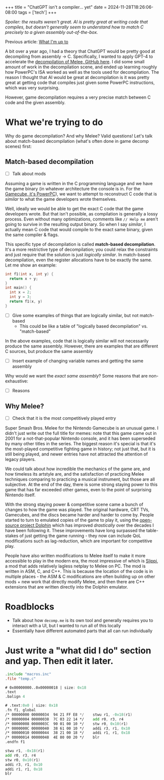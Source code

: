+++
title = "ChatGPT isn't a compiler... yet"
date = 2024-11-28T18:26:06-08:00
tags = ['tech']
+++

_Spoiler: the results weren't great. AI is pretty great at writing code that compiles, but doesn't generally seem to understand how to match C precisely to a given assembly out-of-the-box._

Previous article: [What I'm up to](https://stephenjayakar.com/posts/what-i-have-been-up-to/)

A bit over a year ago, I had a theory that ChatGPT would be pretty good at decompiling from assembly -> C. Specifically, I wanted to apply GPT-4 to accelerate the [decompilation of Melee, GitHub here](https://github.com/doldecomp/melee). I did some small amount of work in the decompilation scene, and ended up learning roughly how PowerPC's ISA worked as well as the tools used for decompilation. The reason I thought that AI would be great at decompilation is it was pretty great at getting code that compiles just given some PowerPC instructions, which was very surprising.

However, game decompilation requires a very precise match between C code and the given assembly.

# What we're trying to do

Why do game decompilation? And why Melee? Valid questions! Let's talk about match-based decompilation (what's often done in game decomp scenes) first:

## Match-based decompilation

- [ ] Talk about mods

Assuming a game is written in the C programming language and we have the game binary (in whatever architecture the console is in. For the [Gamecube, it's PowerPC](https://en.wikipedia.org/wiki/GameCube)), we want to attempt to reconstruct C code that is _similar_ to what the game developers wrote themselves.

Well, ideally we would be able to get the exact C code that the game developers wrote. But that isn't possible, as compilation is generally a lossy process. Even without many optimizations, comments like `// Help me` aren't going to survive in the resulting output binary. So when I say _similar_, I actually mean C code that would compile to the exact same binary, given the same compiler & flags.

This specific type of decompilation is called **match-based decompilation**. It's a more restrictive type of decompilation; you could relax the constraints and just require that the solution is just _logically similar_. In match-based decompilation, even the register allocations have to be exactly the same. Let me show an example:

```c
int f1(int x, int y) {
  return x + y;
}
int main() {
  int x = 2;
  int y = 3;
  return f1(x, y)
}
```

- [ ] Give some examples of things that are logically similar, but not match-based 
    * This could be like a table of "logically based decompilation" vs. "match-based"

In the above examples, code that is logically similar will not necessarily produce the same assembly. However, there are examples that are different C sources, but produce the same assembly

  * [ ] Insert example of changing variable names and getting the same assembly

Why would we want the _exact same assembly_? Some reasons that are non-exhaustive:
* [ ] Reasons

## Why Melee?

  * [ ] Check that it is the most competitively played entry

Super Smash Bros. Melee for the Nintendo Gamecube is an unusual game. I didn't just write out the full title for memes: note that this game came out in 2001 for a not-that-popular Nintendo console, and it has been superseded by many other titles in the series. The biggest reason it's special is that it's the most-played competitive fighting game in history; not just that, but it is still being played, and newer entries have not attracted the attention of legacy players.

We could talk about how incredible the mechanics of the game are, and how timeless its artstyle are, and the satisfaction of practicing Melee techniques comparing to practicing a musical instrument, but those are all subjective. At the end of the day, there is some strong staying power to this game that has far exceeded other games, even to the point of surprising Nintendo itself.

With the strong staying power & competitive scene came a bunch of changes to how the game was played. The original hardware, CRT TVs, Gamecubes, and the discs became harder and harder to come by. People started to turn to emulated copies of the game to play it, using the [open-source project Dolphin](https://en.wikipedia.org/wiki/Dolphin_(emulator)) which has improved _drastically_ over the decades I have been following it. These improvements have long surpassed the table-stakes of just getting the game running - they now can include QoL modifications such as lag-reduction, which are important for competitive play.

People have also written modifications to Melee itself to make it more accessible to play in the modern era, the most impressive of which is [Slippi](https://slippi.gg/about), a mod that adds relatively lagless netplay to Melee on PC. The mod is written in ASM, C, and C++. This is because the location of the code is in multiple places - the ASM & C modifications are often building up on other mods + new work that directly modify Melee, and then there are C++ extensions that are written directly into the Dolphin emulator.

# Roadblocks

* Talk about how `decomp.me` is its own tool and generally requires you to interact with a UI, but I wanted to run all of this locally
* Essentially have different automated parts that all can run individually

# Just write a "what did I do" section and yap. Then edit it later.

```asm
.include "macros.inc"
.file "temp.c"

# 0x00000000..0x00000018 | size: 0x18
.text
.balign 4

# .text:0x0 | size: 0x18
.fn f1, global
/* 00000000 00000034  94 21 FF E8 */	stwu r1, -0x18(r1)
/* 00000004 00000038  7C 03 22 14 */	add r0, r3, r4
/* 00000008 0000003C  90 01 00 10 */	stw r0, 0x10(r1)
/* 0000000C 00000040  38 61 00 10 */	addi r3, r1, 0x10
/* 00000010 00000044  38 21 00 18 */	addi r1, r1, 0x18
/* 00000014 00000048  4E 80 00 20 */	blr
.endfn f1
```

```asm
stwu r1, -0x18(r1)
add r0, r3, r4
stw r0, 0x10(r1)
addi r3, r1, 0x10
addi r1, r1, 0x18
blr
```
